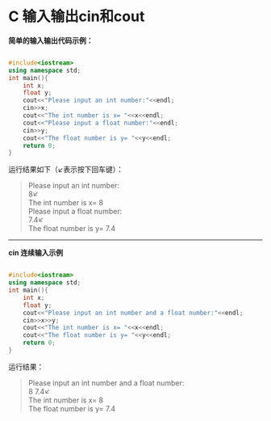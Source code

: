 # C 输入输出cin和cout
**简单的输入输出代码示例：**
```cpp

#include<iostream>
using namespace std;
int main(){
    int x;
    float y;
    cout<<"Please input an int number:"<<endl;
    cin>>x;
    cout<<"The int number is x= "<<x<<endl;
    cout<<"Please input a float number:"<<endl;
    cin>>y;
    cout<<"The float number is y= "<<y<<endl;   
    return 0;
}
```

运行结果如下（↙表示按下回车键）：  
> Please input an int number:  
> 8↙  
> The int number is x= 8  
> Please input a float number:  
> 7.4↙  
> The float number is y= 7.4  

***

**cin 连续输入示例**

```cpp

#include<iostream>
using namespace std;
int main(){
    int x;
    float y;
    cout<<"Please input an int number and a float number:"<<endl;
    cin>>x>>y;
    cout<<"The int number is x= "<<x<<endl;
    cout<<"The float number is y= "<<y<<endl;   
    return 0;
}

```

运行结果：  
> Please input an int number and a float number:  
> 8 7.4↙  
> The int number is x= 8  
> The float number is y= 7.4     